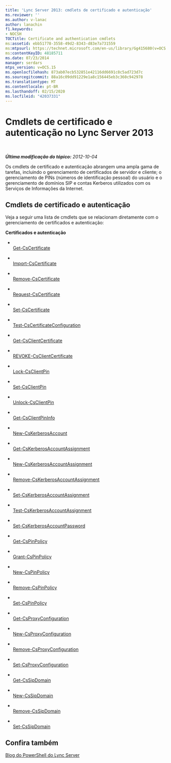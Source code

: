 ```yaml
---
title: 'Lync Server 2013: cmdlets de certificado e autenticação'
ms.reviewer: ''
ms.author: v-lanac
author: lanachin
f1.keywords:
- NOCSH
TOCTitle: Certificate and authentication cmdlets
ms:assetid: ebb51778-3558-49d2-8343-d83e7a731559
ms:mtpsurl: https://technet.microsoft.com/en-us/library/Gg415680(v=OCS.15)
ms:contentKeyID: 48185711
ms.date: 07/23/2014
manager: serdars
mtps_version: v=OCS.15
ms.openlocfilehash: 873ab07ecb532851e42116dd6691c8c5ad723d7c
ms.sourcegitcommit: 88a16c09dd91229e1a8c156445eb3c360c942978
ms.translationtype: MT
ms.contentlocale: pt-BR
ms.lasthandoff: 02/15/2020
ms.locfileid: "42037331"
---
```

<div data-xmlns="http://www.w3.org/1999/xhtml">

<div class="topic" data-xmlns="http://www.w3.org/1999/xhtml" data-msxsl="urn:schemas-microsoft-com:xslt" data-cs="http://msdn.microsoft.com/">

<div data-asp="http://msdn2.microsoft.com/asp">

# <a name="certificate-and-authentication-cmdlets-in-lync-server-2013"></a>Cmdlets de certificado e autenticação no Lync Server 2013

</div>

<div id="mainSection">

<div id="mainBody">

<span> </span>

_**Última modificação do tópico:** 2012-10-04_

Os cmdlets de certificado e autenticação abrangem uma ampla gama de tarefas, incluindo o gerenciamento de certificados de servidor e cliente; o gerenciamento de PINs (números de identificação pessoal) do usuário e o gerenciamento de domínios SIP e contas Kerberos utilizados com os Serviços de Informações da Internet.

<div>

## <a name="certificate-and-authentication-cmdlets"></a>Cmdlets de certificado e autenticação

Veja a seguir uma lista de cmdlets que se relacionam diretamente com o gerenciamento de certificados e autenticação:

**Certificados e autenticação**

  - <span></span>  
    [Get-CsCertificate](https://technet.microsoft.com/library/Gg398227(v=OCS.15))

  - <span></span>  
    [Import-CsCertificate](https://technet.microsoft.com/library/Gg398688(v=OCS.15))

  - <span></span>  
    [Remove-CsCertificate](https://technet.microsoft.com/library/Gg412895(v=OCS.15))

  - <span></span>  
    [Request-CsCertificate](https://technet.microsoft.com/library/Gg425723(v=OCS.15))

  - <span></span>  
    [Set-CsCertificate](https://technet.microsoft.com/library/Gg398518(v=OCS.15))

<!-- end list -->

  - <span></span>  
    [Test-CsCertificateConfiguration](https://technet.microsoft.com/library/Gg398647(v=OCS.15))

<!-- end list -->

  - <span></span>  
    [Get-CsClientCertificate](https://technet.microsoft.com/library/Gg398143(v=OCS.15))

  - <span></span>  
    [REVOKE-CsClientCertificate](https://technet.microsoft.com/library/Gg425748(v=OCS.15))

<!-- end list -->

  - <span></span>  
    [Lock-CsClientPin](https://technet.microsoft.com/library/Gg398650(v=OCS.15))

  - <span></span>  
    [Set-CsClientPin](https://technet.microsoft.com/library/Gg398929(v=OCS.15))

  - <span></span>  
    [Unlock-CsClientPin](unhttps://technet.microsoft.com/library/Gg398650(v=OCS.15))

<!-- end list -->

  - <span></span>  
    [Get-CsClientPinInfo](https://technet.microsoft.com/library/Gg425947(v=OCS.15))

<!-- end list -->

  - <span></span>  
    [New-CsKerberosAccount](https://technet.microsoft.com/library/Gg398485(v=OCS.15))

<!-- end list -->

  - <span></span>  
    [Get-CsKerberosAccountAssignment](https://technet.microsoft.com/library/Gg398526(v=OCS.15))

  - <span></span>  
    [New-CsKerberosAccountAssignment](https://technet.microsoft.com/library/Gg398074(v=OCS.15))

  - <span></span>  
    [Remove-CsKerberosAccountAssignment](https://technet.microsoft.com/library/Gg413052(v=OCS.15))

  - <span></span>  
    [Set-CsKerberosAccountAssignment](https://technet.microsoft.com/library/Gg398232(v=OCS.15))

  - <span></span>  
    [Test-CsKerberosAccountAssignment](https://technet.microsoft.com/library/Gg425938(v=OCS.15))

<!-- end list -->

  - <span></span>  
    [Set-CsKerberosAccountPassword](https://technet.microsoft.com/library/Gg398659(v=OCS.15))

<!-- end list -->

  - <span></span>  
    [Get-CsPinPolicy](https://technet.microsoft.com/library/Gg398262(v=OCS.15))

  - <span></span>  
    [Grant-CsPinPolicy](https://technet.microsoft.com/library/Gg398871(v=OCS.15))

  - <span></span>  
    [New-CsPinPolicy](https://technet.microsoft.com/library/Gg398935(v=OCS.15))

  - <span></span>  
    [Remove-CsPinPolicy](https://technet.microsoft.com/library/Gg398431(v=OCS.15))

  - <span></span>  
    [Set-CsPinPolicy](https://technet.microsoft.com/library/Gg412997(v=OCS.15))

<!-- end list -->

  - <span></span>  
    [Get-CsProxyConfiguration](https://technet.microsoft.com/library/Gg399011(v=OCS.15))

  - <span></span>  
    [New-CsProxyConfiguration](https://technet.microsoft.com/library/Gg398335(v=OCS.15))

  - <span></span>  
    [Remove-CsProxyConfiguration](https://technet.microsoft.com/library/Gg398553(v=OCS.15))

  - <span></span>  
    [Set-CsProxyConfiguration](https://technet.microsoft.com/library/Gg425796(v=OCS.15))

<!-- end list -->

  - <span></span>  
    [Get-CsSipDomain](https://technet.microsoft.com/library/Gg398701(v=OCS.15))

  - <span></span>  
    [New-CsSipDomain](https://technet.microsoft.com/library/Gg425857(v=OCS.15))

  - <span></span>  
    [Remove-CsSipDomain](https://technet.microsoft.com/library/Gg398865(v=OCS.15))

  - <span></span>  
    [Set-CsSipDomain](https://technet.microsoft.com/library/Gg412949(v=OCS.15))

</div>

<div>

## <a name="see-also"></a>Confira também


[Blog do PowerShell do Lync Server](http://go.microsoft.com/fwlink/p/?linkid=203150)  
  

</div>

</div>

<span> </span>

</div>

</div>

</div>


